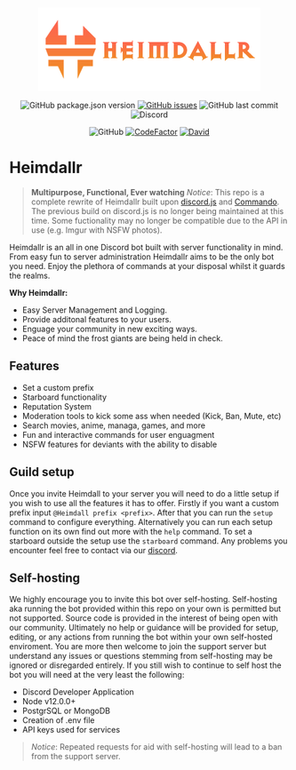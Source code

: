 <div align="center">
  <br />
  <p>
    <a href="https://github.com/VulgarBear/heimdall"> <img src="./images/Heimdallr.png" width="400" alt="Heimdallr" /> </a>
  </p>
  <p>
    <img alt="GitHub package.json version" src="https://img.shields.io/github/package-json/v/VulgarBear/heimdall?style=flat-square">
    <a href="https://github.com/VulgarBear/heimdall/issues"><img alt="GitHub issues" src="https://img.shields.io/github/issues/VulgarBear/heimdall?style=flat-square"></a>
    <img alt="GitHub last commit" src="https://img.shields.io/github/last-commit/vulgarbear/heimdall?style=flat-square">
    <img alt="Discord" src="https://img.shields.io/discord/540671346728763392?color=%237289da%20&label=Discord&logo=discord&logoColor=white&style=flat-square">
  </p>
  <p>
    <img alt="GitHub" src="https://img.shields.io/github/license/vulgarbear/heimdall?style=flat-square">
    <a href="https://www.codefactor.io/repository/github/vulgarbear/heimdall"><img src="https://www.codefactor.io/repository/github/vulgarbear/heimdall/badge?style=flat-square" alt="CodeFactor" /></a>
    <a href="https://david-dm.org/VulgarBear/heimdall"><img alt="David" src="https://david-dm.org/VulgarBear/heimdall.svg?style=flat-square"></a>
  </p>
</div>

# **Heimdallr**
>__**Multipurpose, Functional, Ever watching**__
>*Notice*: This repo is a complete rewrite of Heimdallr built upon [discord.js](https://discord.js.org/#/) and [Commando](https://github.com/discordjs/Commando). The previous build on discord.js is no longer being maintained at this time. Some fuctionality may no longer be compatible due to the API in use (e.g. Imgur with NSFW photos).

Heimdallr is an all in one Discord bot built with server functionality in mind. From easy fun to server administration Heimdallr aims to be the only bot you need. Enjoy the plethora of commands at your disposal whilst it guards the realms.

**Why Heimdallr:**
* Easy Server Management and Logging.
* Provide additonal features to your users.
* Enguage your community in new exciting ways.
* Peace of mind the frost giants are being held in check.

## Features
* Set a custom prefix
* Starboard functionality
* Reputation System
* Moderation tools to kick some ass when needed (Kick, Ban, Mute, etc)
* Search movies, anime, managa, games, and more
* Fun and interactive commands for user enguagment
* NSFW features for deviants with the ability to disable

## Guild setup

Once you invite Heimdall to your server you will need to do a little setup if you wish to use all the features it has to offer. Firstly if you want a custom prefix input `@Heimdall prefix <prefix>`. After that you can run the `setup` command to configure everything. Alternatively you can run each setup function on its own find out more with the `help` command. To set a starboard outside the setup use the `starboard` command. Any problems you encounter feel free to contact via our [discord](https://discord.gg/9gDgF6).

## Self-hosting
We highly encourage you to invite this bot over self-hosting. Self-hosting aka running the bot provided within this repo on your own is permitted but not supported. Source code is provided in the interest of being open with our community. Ultimately no help or guidance will be provided for setup, editing, or any actions from running the bot within your own self-hosted enviroment. You are more then welcome to join the support server but understand any issues or questions stemming from self-hosting may be ignored or disregarded entirely. If you still wish to continue to self host the bot you will need at the very least the following:

* Discord Developer Application
* Node v12.0.0+
* PostgrSQL or MongoDB
* Creation of .env file
* API keys used for services

> *Notice*: Repeated requests for aid with self-hosting will lead to a ban from the support server.